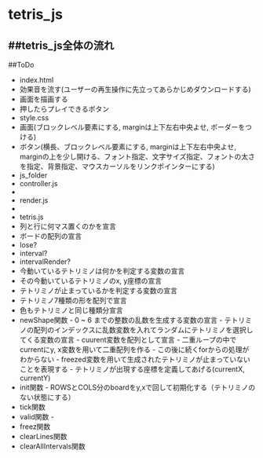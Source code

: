 # tetris_js
##tetris_js全体の流れ
 - 
##ToDo
 - index.html
  - 効果音を流す(ユーザーの再生操作に先立ってあらかじめダウンロードする)
  - 画面を描画する
  - 押したらプレイできるボタン
 - style.css
  - 画面(ブロックレベル要素にする, marginは上下左右中央よせ, ボーダーをつける)
  - ボタン(横長、ブロックレベル要素にする, marginは上下左右中央よせ, marginの上を少し開ける、フォント指定、文字サイズ指定、フォントの太さを指定、背景指定、マウスカーソルをリンクポインターにする)
 - js_folder
  - controller.js
   - 
  - render.js
   - 
  - tetris.js
   - 列と行に何マス置くのかを宣言
   - ボードの配列の宣言
   - lose?
   - interval?
   - intervalRender?
   - 今動いているテトリミノは何かを判定する変数の宣言
   - その今動いているテトリミノのx, y座標の宣言
   - テトリミノが止まっているかを判定する変数の宣言
   - テトリミノ7種類の形を配列で宣言
   - 色もテトリミノと同じ種類分宣言
   - newShape関数
    - 0 ~ 6 までの整数の乱数を生成する変数の宣言
    - テトリミノの配列のインデックスに乱数変数を入れてランダムにテトリミノを選択してくる変数の宣言
    - cuurent変数を配列として宣言
    - 二重ループの中でcurrentにy, x変数を用いて二重配列を作る
    - この後に続くforからの処理がわからない
    - freezed変数を用いて生成されたテトリミノが止まっていないことを表現する
    - テトリミノが出現する座標を定義してあげる(currentX, currentY)
   - init関数
    - ROWSとCOLS分のboardをy,xで回して初期化する（テトリミノのない状態にする）
   - tick関数
   - valid関数
    - 
   - freez関数
   - clearLines関数
   - clearAllIntervals関数


  
